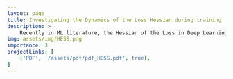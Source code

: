 ```yaml
---
layout: page
title: Investigating the Dynamics of the Loss Hessian during training
description: >
    Recently in ML literature, the Hessian of the Loss in Deep Learning is a topic of great interest. In this work, we derive an efficient analytical computation of both the maximum eigenvalue and the trace of the Hessian of the Loss in addition to an analytical and empirical convergence rate of the algorithm. The algorithm is efficiently implemented using nothing but commonly used Machine Learning techniques: the forward pass and backpropagation. Then, we train over 150 models spanning over 10 thousand epochs with different hyperparameters and optimizers and run the algorithm after each epoch to empirically calculate the properties of the hessian during training. We provide empirical results for the relationship between generalizability and the hessian, in addition to several other observations that arise from this data.
img: assets/img/HESS.png
importance: 3
projectLinks: [
    ['PDF', '/assets/pdf/pdf_HESS.pdf', true], 
]
---
```

